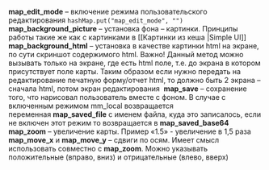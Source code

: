 **map_edit_mode** – включение режима пользовательского редактирования 
`hashMap.put("map_edit_mode", "")`
**map_background_picture** – установка фона – картинки. Принципы работы такие же как с картинками в [[Картинки из кеша |Simple UI]] 
**map_background_html** – установка в качестве картинки html на экране, по сути скриншот содержимого html. Важно! Данный метод можно вызывать только на экране, где есть html поле, т.е. до экрана в котором присутствует поле карты. Таким образом если нужно передать на редактирование печатную форму/отчет html, то должно быть 2 экрана – сначала html, потом экран редактирования 
**map_save** – сохранение того, что нарисовал пользователь вместе с фоном. В случае с включенным режимом mm_local возвращается переменная **map_saved_file** с именем файла, куда это записалось, если не включен этот режим то возвращается в **map_saved_base64** 
**map_zoom** – увеличение карты. Пример «1.5» - увеличение в 1,5 раза 
**map_move_x** и **map_move_y** – сдвиги по осям. Имеет смысл использовать совместно с **map_zoom**. Можно указывать положительные (вправо, вниз) и отрицательные (влево, вверх)